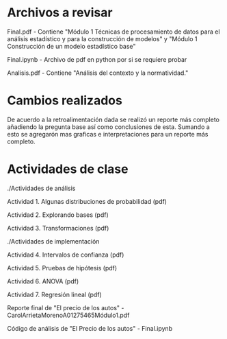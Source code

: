 # Archivos a revisar

Final.pdf - Contiene "Módulo 1 Técnicas de procesamiento de datos para el análisis estadístico y para la construcción de modelos" y "Módulo 1 Construcción de un modelo estadístico base"

Final.ipynb - Archivo de pdf en python por si se requiere probar

Analisis.pdf - Contiene "Análisis del contexto y la normatividad."

# Cambios realizados

De acuerdo a la retroalimentación dada se realizó un reporte más completo añadiendo la pregunta base así como conclusiones de esta. Sumando a esto se agregarón mas graficas e interpretaciones para un reporte más completo.

# Actividades de clase

./Actividades de análisis 

Actividad 1. Algunas distribuciones de probabilidad (pdf)

Actividad 2. Explorando bases (pdf)

Actividad 3. Transformaciones (pdf)


./Actividades de implementación 

Actividad 4. Intervalos de confianza (pdf)

Actividad 5. Pruebas de hipótesis (pdf)

Actividad 6. ANOVA (pdf)

Actividad 7. Regresión lineal (pdf)


Reporte final de "El precio de los autos" - CarolArrietaMorenoA01275465Módulo1.pdf

Código de análisis de "El Precio de los autos" - Final.ipynb
